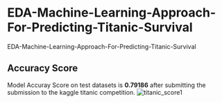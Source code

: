 # EDA-Machine-Learning-Approach-For-Predicting-Titanic-Survival
EDA-Machine-Learning-Approach-For-Predicting-Titanic-Survival
## Accuracy Score
Model Accuray Score on test datasets is __0.79186__ after submitting the submission to the kaggle titanic competition.
![titanic_score1](https://user-images.githubusercontent.com/105104702/230785095-c221916f-8be6-4c81-a2e1-d406219b1afc.png)
